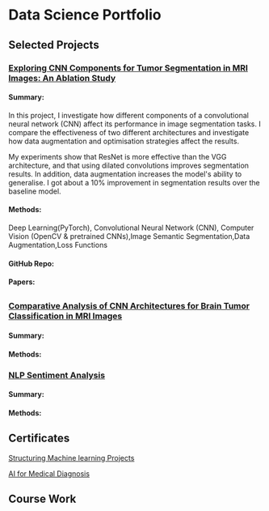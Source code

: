 

# Data Science Portfolio

##

## Selected Projects

### [Exploring CNN Components for Tumor Segmentation in MRI Images: An Ablation Study](https://github.com/87tana/Image-Semantic-Segmentation)  

#### Summary:

In this project, I investigate how different components of a convolutional neural network (CNN) affect its performance in image segmentation tasks. I compare the effectiveness of two different architectures and investigate how data augmentation and optimisation strategies affect the results. 

My experiments show that ResNet is more effective than the VGG architecture, and that using dilated convolutions improves segmentation results. In addition, data augmentation increases the model's ability to generalise. 
I got about a 10% improvement in segmentation results over the baseline model.

#### Methods: 

Deep Learning(PyTorch), Convolutional Neural Network (CNN), Computer Vision (OpenCV & pretrained CNNs),Image Semantic Segmentation,Data Augmentation,Loss Functions


#### GitHub Repo:

#### Papers:

## 

### [Comparative Analysis of CNN Architectures for Brain Tumor Classification in MRI Images](https://github.com/87tana/Brain_Tumor_Classification_Network_Comparison)

#### Summary:

#### Methods:

### [NLP Sentiment Analysis](https://github.com/87tana/NLP_SentimentAnalysis)

#### Summary:

#### Methods:


## 

## Certificates

[Structuring Machine learning Projects](https://www.coursera.org/account/accomplishments/certificate/APMCX7NE3GDJ)

[AI for Medical Diagnosis](https://www.coursera.org/account/accomplishments/certificate/QLQRBNSTQX7U)





## Course Work
